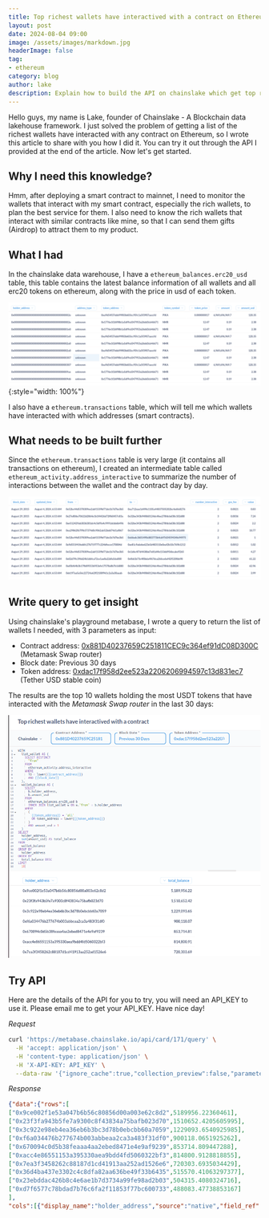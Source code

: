 ```yaml
---
title: Top richest wallets have interactived with a contract on Ethereum
layout: post
date: 2024-08-04 09:00
image: /assets/images/markdown.jpg
headerImage: false
tag:
- ethereum
category: blog
author: lake
description: Explain how to build the API on chainslake which get top richest wallets have interactived with one contract on ethereum
---
```


Hello guys, my name is Lake, founder of Chainslake - A Blockchain data lakehouse framework. I just solved the problem of getting a list of the richest wallets have interacted with any contract on Ethereum, so I wrote this article to share with you how I did it. You can try it out through the API I provided at the end of the article. Now let's get started.

## Why I need this knowledge?

Hmm, after deploying a smart contract to mainnet, I need to monitor the wallets that interact with my smart contract, especially the rich wallets, to plan the best service for them. I also need to know the rich wallets that interact with similar contracts like mine, so that I can send them gifts (Airdrop) to attract them to my product. 

## What I had

In the chainslake data warehouse, I have a `ethereum_balances.erc20_usd` table, this table contains the latest balance information of all wallets and all erc20 tokens on ethereum, along with the price in usd of each token.

![Balances ERC20 USD](/assets/images/posts/2024-08-04/balances.erc20_usd.png){:style="width: 100%"}

I also have a `ethereum.transactions` table, which will tell me which wallets have interacted with which addresses (smart contracts).

## What needs to be built further

Since the `ethereum.transactions` table is very large (it contains all transactions on ethereum), I created an intermediate table called `ethereum_activity.address_interactive` to summarize the number of interactions between the wallet and the contract day by day.

![Activity Address Interactive](/assets/images/posts/2024-08-04/activity_address_interactive.png)

## Write query to get insight

Using chainslake's playground metabase, I wrote a query to return the list of wallets I needed, with 3 parameters as input:

  - Contract address: [0x881D40237659C251811CEC9c364ef91dC08D300C](https://etherscan.io/address/0x881D40237659C251811CEC9c364ef91dC08D300C) (Metamask Swap router)
  - Block date: Previous 30 days
  - Token address: [0xdac17f958d2ee523a2206206994597c13d831ec7](https://etherscan.io/address/0xdac17f958d2ee523a2206206994597c13d831ec7) (Tether USD stable coin)

  The results are the top 10 wallets holding the most USDT tokens that have interacted with the *Metamask Swap router* in the last 30 days:

![Query top richest wallets](/assets/images/posts/2024-08-04/query_top_richest_wallet.png)





## Try API 

Here are the details of the API for you to try, you will need an API_KEY to use it. Please email me to get your API_KEY. Have nice day!

*Request*
```sh
curl 'https://metabase.chainslake.io/api/card/171/query' \
  -H 'accept: application/json' \
  -H 'content-type: application/json' \
  -H 'X-API-KEY: API_KEY' \
  --data-raw '{"ignore_cache":true,"collection_preview":false,"parameters":[{"id":"0540fe31-dd88-460c-802e-681ded71ba44","type":"category","value":["0x881D40237659C251811CEC9c364ef91dC08D300C"],"target":["variable",["template-tag","contract_address"]]},{"id":"e154dd7b-1b00-4edf-9cdb-5aed4368e09e","type":"date/all-options","value":"past30days","target":["dimension",["template-tag","block_date"]]},{"id":"6240c089-f83b-47ad-adca-05bc8c49e863","type":"category","value":"0xdac17f958d2ee523a2206206994597c13d831ec7","target":["variable",["template-tag","token_address"]]}]}'
```

*Response*
```json
{"data":{"rows":[
["0x9ce002f1e53a047b6b56c80856d00a003e62c8d2",5189956.22360461],
["0x23f3fa943b5fe7a9300c8f43834a75bafb023d70",1510652.4205605995],
["0x3c922e98eb4ea36eb6b3bc3d78b0ebcbb60a7059",1229093.6540925985],
["0xf6a034476b277674b003abbeaa2ca3a483f31df0",900118.0651925262],
["0x670094c0d5b38feaaa4aa2ebed8471e4e9af9239",853714.809447288],
["0xacc4e86551153a395330aea9bdd4fd5060322bf3",814800.9128818855],
["0x7ea3f3458262c88187d1cd41913aa252ad1526e6",720303.6935034429],
["0x36d4ba437e3302c4c8dfa82aa636be49f33b6435",515570.41063297377],
["0x23ebddac426b8c4e6ae1b7d3734a99fe98ad2b03",504315.4080324716],
["0xd7f6577c78bdad7b76c6fa2f11853f77bc600733",488083.47738853167]
],
"cols":[{"display_name":"holder_address","source":"native","field_ref":["field","holder_address",{"base-type":"type/Text"}],"name":"holder_address","base_type":"type/Text","effective_type":"type/Text"},{"display_name":"total_balance","source":"native","field_ref":["field","total_balance",{"base-type":"type/Float"}],"name":"total_balance","base_type":"type/Float","effective_type":"type/Float"}]}}
```


